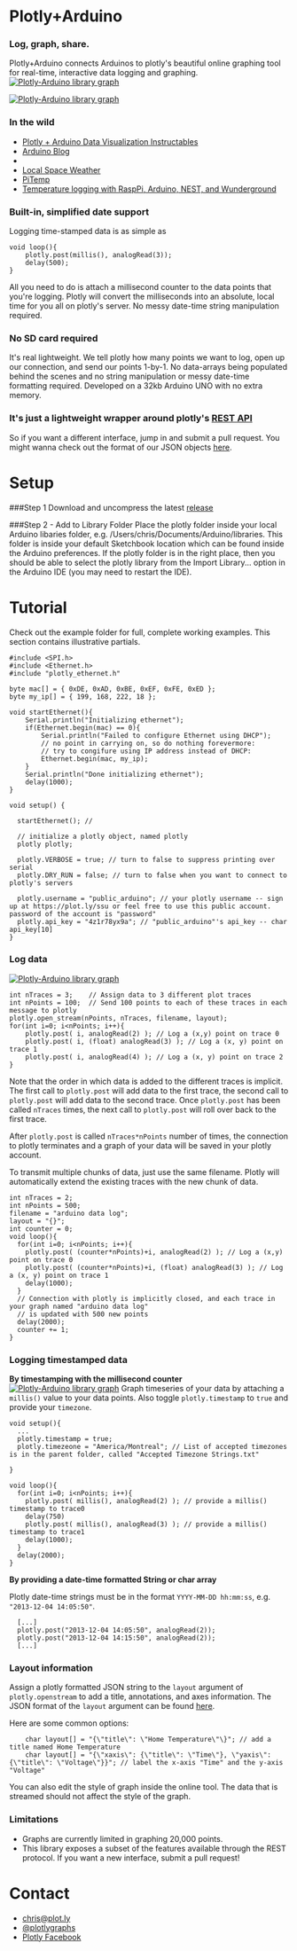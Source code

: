 Plotly+Arduino
==
### Log, graph, share. 
Plotly+Arduino connects Arduinos to plotly's beautiful online graphing tool for real-time, interactive data logging and graphing.
[![Plotly-Arduino library graph](readme_images/flann321.png)](https://plot.ly/~flann321/9)

[![Plotly-Arduino library graph](readme_images/gridview.png)](https://plot.ly/9/~flann321/data)

### In the wild
* [Plotly + Arduino Data Visualization Instructables](http://www.instructables.com/id/Plotly-Arduino-Data-Visualization/)
* [Arduino Blog](http://blog.arduino.cc/2013/11/04/create-interactive-graphs-logging-arduino-data-with-plotly/)
* 
* [Local Space Weather](http://homepage.lnu.se/staff/pkumsi/GPS_Monitor.html)
* [PiTemp](https://github.com/plotly/User-Projects/tree/master/PiTemp)
* [Temperature logging with RaspPi, Arduino, NEST, and Wunderground](https://plot.ly/~flann321/9)

### Built-in, simplified date support
Logging time-stamped data is as simple as

```Arduino
void loop(){
    plotly.post(millis(), analogRead(3));
    delay(500);
}
```

All you need to do is attach a millisecond counter to the data points that you're logging. Plotly will convert the milliseconds into an absolute, local time for you all on plotly's server. No messy date-time string manipulation required.

### No SD card required
It's real lightweight. We tell plotly how many points we want to log, open up our connection, and send our points 1-by-1. No data-arrays being populated behind the scenes and no string manipulation or messy date-time formatting required. Developed on a 32kb Arduino UNO with no extra memory. 

### It's just a lightweight wrapper around plotly's [REST API](https://plot.ly/api)
So if you want a different interface, jump in and submit a pull request. You might wanna check out the format of our JSON objects [here](https://plot.ly/api/rest).

Setup
==
###Step 1
Download and uncompress the latest [release](https://github.com/plotly/arduino-api/releases)

###Step 2 - Add to Library Folder
Place the plotly folder inside your local Arduino libaries folder, e.g. /Users/chris/Documents/Arduino/libraries. This folder is inside your default Sketchbook location which can be found inside the Arduino preferences. If the plotly folder is in the right place, then you should be able to select the plotly library from the Import Library...  option in the Arduino IDE (you may need to restart the IDE).

Tutorial
==
Check out the example folder for full, complete working examples. This section contains illustrative partials.


```Arduino
#include <SPI.h>
#include <Ethernet.h>
#include "plotly_ethernet.h"

byte mac[] = { 0xDE, 0xAD, 0xBE, 0xEF, 0xFE, 0xED };
byte my_ip[] = { 199, 168, 222, 18 }; 

void startEthernet(){
    Serial.println("Initializing ethernet");
    if(Ethernet.begin(mac) == 0){
        Serial.println("Failed to configure Ethernet using DHCP");
        // no point in carrying on, so do nothing forevermore:
        // try to congifure using IP address instead of DHCP:
        Ethernet.begin(mac, my_ip);
    }
    Serial.println("Done initializing ethernet");
    delay(1000);
}

void setup() {

  startEthernet(); // 

  // initialize a plotly object, named plotly
  plotly plotly; 
  
  plotly.VERBOSE = true; // turn to false to suppress printing over serial
  plotly.DRY_RUN = false; // turn to false when you want to connect to plotly's servers
  
  plotly.username = "public_arduino"; // your plotly username -- sign up at https://plot.ly/ssu or feel free to use this public account. password of the account is "password"
  plotly.api_key = "4z1r78yx9a"; // "public_arduino"'s api_key -- char api_key[10]  
}

```

### Log data
[![Plotly-Arduino library graph](readme_images/logdata.png)](https://plot.ly/~chris/1727)
```Arduino
int nTraces = 3;    // Assign data to 3 different plot traces
int nPoints = 100;  // Send 100 points to each of these traces in each message to plotly
plotly.open_stream(nPoints, nTraces, filename, layout);
for(int i=0; i<nPoints; i++){
    plotly.post( i, analogRead(2) ); // Log a (x,y) point on trace 0
    plotly.post( i, (float) analogRead(3) ); // Log a (x, y) point on trace 1
    plotly.post( i, analogRead(4) ); // Log a (x, y) point on trace 2 
}
```
Note that the order in which data is added to the different traces is implicit. 
The first call to `plotly.post` will add data to the first trace, the second call to `plotly.post` will add data to the second trace. Once `plotly.post` has been called `nTraces` times, the next call to `plotly.post` will roll over back to the first trace.

After `plotly.post` is called `nTraces*nPoints` number of times, the connection to plotly terminates and a graph of your data will be saved in your plotly account.

To transmit multiple chunks of data, just use the same filename. Plotly will automatically extend the existing traces with the new chunk of data.

```Arduino
int nTraces = 2;
int nPoints = 500;
filename = "arduino data log";
layout = "{}";
int counter = 0;
void loop(){
  for(int i=0; i<nPoints; i++){
    plotly.post( (counter*nPoints)+i, analogRead(2) ); // Log a (x,y) point on trace 0
    plotly.post( (counter*nPoints)+i, (float) analogRead(3) ); // Log a (x, y) point on trace 1
    delay(1000);
  }
  // Connection with plotly is implicitly closed, and each trace in your graph named "arduino data log"
  // is updated with 500 new points
  delay(2000);
  counter += 1;
}
```

### Logging timestamped data
**By timestamping with the millisecond counter**
[![Plotly-Arduino library graph](readme_images/mslogdata.png)](https://plot.ly/~chris/1729)
Graph timeseries of your data by attaching a `millis()` value to your data points. Also toggle `plotly.timestamp` to `true` and provide your `timezone`.

```Arduino
void setup(){
  ...
  plotly.timestamp = true;
  plotly.timezeone = "America/Montreal"; // List of accepted timezones is in the parent folder, called "Accepted Timezone Strings.txt"

}

void loop(){
  for(int i=0; i<nPoints; i++){
    plotly.post( millis(), analogRead(2) ); // provide a millis() timestamp to trace0
    delay(750)
    plotly.post( millis(), analogRead(3) ); // provide a millis() timestamp to trace1
    delay(1000);
  }
  delay(2000);
}
```

**By providing a date-time formatted String or char array**

Plotly date-time strings must be in the format `YYYY-MM-DD hh:mm:ss`, e.g. `"2013-12-04 14:05:50"`.
```Arduino
  [...]
  plotly.post("2013-12-04 14:05:50", analogRead(2));
  plotly.post("2013-12-04 14:15:50", analogRead(2));
  [...]
```

### Layout information
Assign a plotly formatted JSON string to the `layout` argument of `plotly.openstream` to add a title, annotations, and  axes information. The JSON format of the `layout` argument can be found [here](https://plot.ly/api/rest).

Here are some common options:
```
    char layout[] = "{\"title\": \"Home Temperature\"\}"; // add a title named Home Temperature
    char layout[] = "{\"xaxis\": {\"title\": \"Time\"}, \"yaxis\": {\"title\": \"Voltage\"}}"; // label the x-axis "Time" and the y-axis "Voltage"
```
You can also edit the style of graph inside the online tool. The data that is streamed should not affect the style of the graph. 

### Limitations
* Graphs are currently limited in graphing 20,000 points.
* This library exposes a subset of the features available through the REST protocol. If you want a new interface, submit a pull request!

Contact
==
- <chris@plot.ly>
- [@plotlygraphs](https://twitter.com/plotlygraphs)
- [Plotly Facebook](https://facebook.com/plotly)

